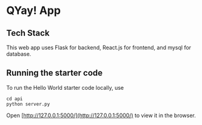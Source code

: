 # QYay! App

## Tech Stack

This web app uses Flask for backend, React.js for frontend, and mysql for database.

## Running the starter code

To run the Hello World starter code locally, use
``````
cd api
python server.py
``````

Open [http://127.0.0.1:5000/](http://127.0.0.1:5000/) to view it in the browser.
